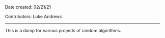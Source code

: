 Date created: 02/21/21

Contributors: Luke Andrews

---

This is a dump for various projects of random algorithms.
